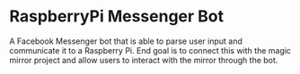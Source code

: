 # RaspberryPi Messenger Bot

A Facebook Messenger bot that is able to parse user input and communicate it to a Raspberry Pi. End goal is to connect this with the magic mirror project and allow users to interact with the mirror through the bot.

